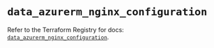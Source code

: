 # `data_azurerm_nginx_configuration`

Refer to the Terraform Registry for docs: [`data_azurerm_nginx_configuration`](https://registry.terraform.io/providers/hashicorp/azurerm/4.19.0/docs/data-sources/nginx_configuration).
